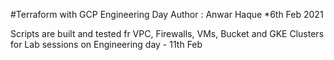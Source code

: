 #Terraform with GCP
Engineering Day 
Author : Anwar Haque
*6th Feb 2021

Scripts are built and tested fr VPC, Firewalls, VMs, Bucket and GKE Clusters for Lab sessions on Engineering day - 11th Feb
